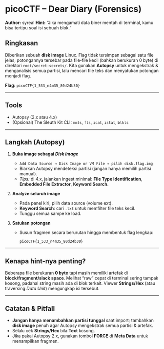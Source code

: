 # picoCTF – Dear Diary (Forensics)

**Author:** syreal
**Hint:** “Jika mengamati data biner mentah di terminal, kamu bisa tertipu soal isi sebuah blok.”

## Ringkasan

Diberikan sebuah **disk image** Linux. Flag tidak tersimpan sebagai satu file jelas; potongannya tersebar pada file-file kecil (bahkan berukuran 0 byte) di direktori `root/secret-secrets/`. Kita gunakan **Autopsy** untuk mengekstrak & menganalisis semua partisi, lalu mencari file teks dan menyatukan potongan menjadi flag.

**Flag:** `picoCTF{1_533_n4m35_80d24b30}`

---

## Tools

* Autopsy (2.x atau 4.x)
* (Opsional) The Sleuth Kit CLI: `mmls`, `fls`, `icat`, `istat`, `blkls`

---

## Langkah (Autopsy)

1. **Buka image sebagai *Disk Image***

   * `Add Data Source → Disk Image or VM File → pilih disk.flag.img`
   * Biarkan Autopsy mendeteksi partisi (jangan hanya memilih partisi manual).
   * *Tips:* di 4.x, jalankan ingest minimal: **File Type Identification**, **Embedded File Extractor**, **Keyword Search**.

2. **Analyze seluruh image**

   * Pada panel kiri, pilih data source (volume ext).
   * **Keyword Search**: cari `.txt` untuk memfilter file teks kecil.
   * Tunggu semua sampe ke load.
   

3. **Satukan potongan**

   * Susun fragmen secara berurutan hingga membentuk flag lengkap:

     ```
     picoCTF{1_533_n4m35_80d24b30}
     ```

---

## Kenapa hint-nya penting?

Beberapa file berukuran **0 byte** tapi masih memiliki artefak di **block/fragment/slack space**. Melihat “raw” cepat di terminal sering tampak kosong, padahal string masih ada di blok terkait. Viewer **Strings/Hex** (atau traversing *Data Unit*) mengungkap isi tersebut.

---

## Catatan & Pitfall

* **Jangan hanya menambahkan partisi tunggal** saat import; tambahkan **disk image** penuh agar Autopsy mengekstrak semua partisi & artefak.
* Selalu cek **Strings/Hex** bila **Text** kosong.
* Jika pakai Autopsy 2.x, gunakan tombol **FORCE** di **Meta Data** untuk menampilkan fragmen.
